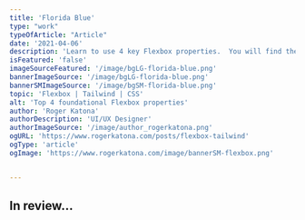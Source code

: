```yaml
---
title: 'Florida Blue'
type: "work"
typeOfArticle: "Article"
date: '2021-04-06'
description: 'Learn to use 4 key Flexbox properties.  You will find these properties incredibly useful, and eliminate dependency on legacy CSS hacks like float or inline-block.'
isFeatured: 'false'
imageSourceFeatured: '/image/bgLG-florida-blue.png'
bannerImageSource: '/image/bgLG-florida-blue.png'
bannerSMImageSource: '/image/bgSM-florida-blue.png'
topic: 'Flexbox | Tailwind | CSS'
alt: 'Top 4 foundational Flexbox properties'
author: 'Roger Katona'
authorDescription: 'UI/UX Designer'
authorImageSource: '/image/author_rogerkatona.png'
ogURL: 'https://www.rogerkatona.com/posts/flexbox-tailwind'
ogType: 'article'
ogImage: 'https://www.rogerkatona.com/image/bannerSM-flexbox.png'


---
```


## In review...